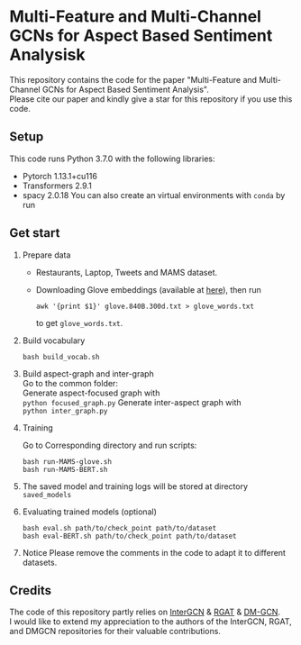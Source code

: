 # Multi-Feature and Multi-Channel GCNs for Aspect Based Sentiment Analysisk

This repository contains the code for the paper "Multi-Feature and Multi-Channel GCNs for Aspect Based Sentiment Analysis".  
Please cite our paper and kindly give a star for this repository if you use this code.
## Setup

This code runs Python 3.7.0 with the following libraries:

+ Pytorch  1.13.1+cu116
+ Transformers 2.9.1
+ spacy 2.0.18
You can also create an virtual environments with `conda` by run

## Get start

1. Prepare data

   + Restaurants, Laptop, Tweets and MAMS dataset.

   + Downloading Glove embeddings (available at [here](http://nlp.stanford.edu/data/glove.840B.300d.zip)), then  run 

     ```
     awk '{print $1}' glove.840B.300d.txt > glove_words.txt
     ```

     to get `glove_words.txt`.
     

2. Build vocabulary

   ```
   bash build_vocab.sh
   ```
3. Build aspect-graph and inter-graph  
	Go to the common folder:  
		Generate aspect-focused graph with  
		```
		python focused_graph.py
		``` 
		Generate inter-aspect graph with  
		```
		python inter_graph.py
		```
4. Training

   Go to Corresponding directory and run scripts:

   ``` 
   bash run-MAMS-glove.sh
   bash run-MAMS-BERT.sh
   ```

5. The saved model and training logs will be stored at directory `saved_models`  


6. Evaluating trained models (optional)

   ``` 
   bash eval.sh path/to/check_point path/to/dataset
   bash eval-BERT.sh path/to/check_point path/to/dataset
   ```
7. Notice 
Please remove the comments in the code to adapt it to different datasets.


##  Credits
The code of this repository partly relies on [InterGCN](https://github.com/BinLiang-NLP/InterGCN-ABSA) & [RGAT](https://github.com/goodbai-nlp/RGAT-ABSA/tree/master) & [DM-GCN](https://github.com/pangsg/DM-GCN).  
I would like to extend my appreciation to the authors of the InterGCN, RGAT, and DMGCN repositories for their valuable contributions.
